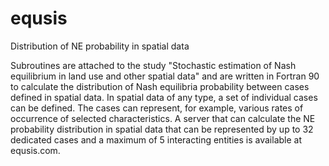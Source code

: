 # equsis
Distribution of NE probability in spatial data

Subroutines are attached to the study "Stochastic estimation of Nash equilibrium in land use and other spatial data" and are written in Fortran 90 to calculate the distribution of Nash equilibria probability between cases defined in spatial data.
In spatial data of any type, a set of individual cases can be defined. The cases can represent, for example, various rates of occurrence of selected characteristics.
A server that can calculate the NE probability distribution in spatial data that can be represented by up to 32 dedicated cases and a maximum of 5 interacting entities is available at equsis.com.
